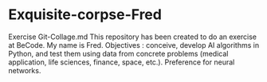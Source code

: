 # Exquisite-corpse-Fred
Exercise Git-Collage.md
This repository has been created to do an exercise at BeCode.
My name is Fred.
Objectives : conceive, develop AI algorithms in Python, and test them using data from concrete problems (medical application, life sciences, finance, space, etc.). Preference for neural networks.
